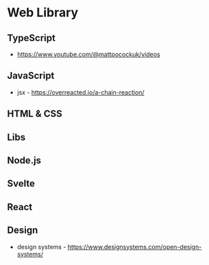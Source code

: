 # Web Library

## TypeScript
+ https://www.youtube.com/@mattpocockuk/videos
## JavaScript
+ jsx - https://overreacted.io/a-chain-reaction/

## HTML & CSS

## Libs

## Node.js

## Svelte

## React

## Design
+ design systems - https://www.designsystems.com/open-design-systems/
